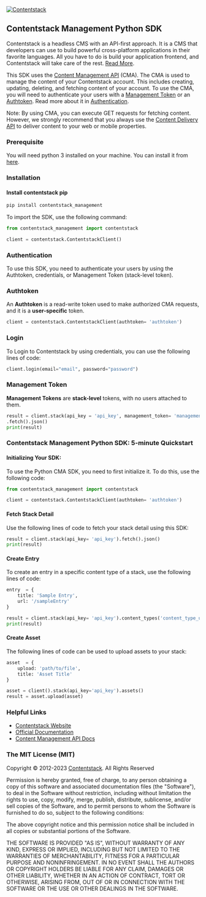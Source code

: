 [![Contentstack](https://www.contentstack.com/docs/static/images/contentstack.png)](https://www.contentstack.com/)

## Contentstack Management Python SDK

Contentstack is a headless CMS with an API-first approach. It is a CMS that developers can use to build powerful cross-platform applications in their favorite languages. All you have to do is build your application frontend, and Contentstack will take care of the rest. [Read More](https://www.contentstack.com/).

This SDK uses the [Content Management API](https://www.contentstack.com/docs/developers/apis/content-management-api/) (CMA). The CMA is used to manage the content of your Contentstack account. This includes creating, updating, deleting, and fetching content of your account. To use the CMA, you will need to authenticate your users with a [Management Token](https://www.contentstack.com/docs/developers/create-tokens/about-management-tokens) or an [Authtoken](https://www.contentstack.com/docs/developers/apis/content-management-api/#how-to-get-authtoken). Read more about it in [Authentication](https://www.contentstack.com/docs/developers/apis/content-management-api/#authentication).

Note: By using CMA, you can execute GET requests for fetching content. However, we strongly recommend that you always use the [Content Delivery API](https://www.contentstack.com/docs/developers/apis/content-delivery-api/) to deliver content to your web or mobile properties.

### Prerequisite

You will need python 3 installed on your machine. You can install it
from [here](https://www.python.org/ftp/python/3.7.4/python-3.7.4-macosx10.9.pkg).

### Installation
#### Install contentstack pip

```python
pip install contentstack_management
```
To import the SDK, use the following command:
```python
from contentstack_management import contentstack

client = contentstack.ContentstackClient()
```

### Authentication
To use this SDK, you need to authenticate your users by using the Authtoken, credentials, or Management Token (stack-level token).
### Authtoken
An **Authtoken** is a read-write token used to make authorized CMA requests, and it is a **user-specific** token.
```python
client = contentstack.ContentstackClient(authtoken= 'authtoken')
```
### Login
To Login to Contentstack by using credentials, you can use the following lines of code:
```python
client.login(email="email", password="password")

```

### Management Token
**Management Tokens** are **stack-level** tokens, with no users attached to them.
```python
result = client.stack(api_key = 'api_key', management_token= 'management_token' ).content_type('content_type_uid')
.fetch().json()
print(result)
```
### Contentstack Management Python SDK: 5-minute Quickstart
#### Initializing Your SDK:
To use the Python CMA SDK, you need to first initialize it. To do this, use the following code:
```python
from contentstack_management import contentstack

client = contentstack.ContentstackClient(authtoken= 'authtoken')
```
#### Fetch Stack Detail
Use the following lines of code to fetch your stack detail using this SDK:
```python
result = client.stack(api_key= 'api_key').fetch().json()
print(result)
```

#### Create Entry
To create an entry in a specific content type of a stack, use the following lines of code:
```python
entry  = {
	title: 'Sample Entry',
	url: '/sampleEntry'
}

result = client.stack(api_key= 'api_key').content_types('content_type_uid').entry().create(entry).json()
print(result)
```

#### Create Asset
The following lines of code can be used to upload assets to your stack:
```python
asset  = {
	upload: 'path/to/file',
	title: 'Asset Title'
}

asset = client().stack(api_key='api_key').assets()
result = asset.upload(asset)
```

### Helpful Links

-   [Contentstack Website](https://www.contentstack.com/)
-   [Official Documentation](https://contentstack.com/docs)
-   [Content Management API Docs](https://www.contentstack.com/docs/developers/apis/content-management-api)

### The MIT License (MIT)
Copyright © 2012-2023  [Contentstack](https://www.contentstack.com/). All Rights Reserved

Permission is hereby granted, free of charge, to any person obtaining a copy of this software and associated documentation files (the "Software"), to deal in the Software without restriction, including without limitation the rights to use, copy, modify, merge, publish, distribute, sublicense, and/or sell copies of the Software, and to permit persons to whom the Software is furnished to do so, subject to the following conditions:

The above copyright notice and this permission notice shall be included in all copies or substantial portions of the Software.

THE SOFTWARE IS PROVIDED "AS IS", WITHOUT WARRANTY OF ANY KIND, EXPRESS OR IMPLIED, INCLUDING BUT NOT LIMITED TO THE WARRANTIES OF MERCHANTABILITY, FITNESS FOR A PARTICULAR PURPOSE AND NONINFRINGEMENT. IN NO EVENT SHALL THE AUTHORS OR COPYRIGHT HOLDERS BE LIABLE FOR ANY CLAIM, DAMAGES OR OTHER LIABILITY, WHETHER IN AN ACTION OF CONTRACT, TORT OR OTHERWISE, ARISING FROM, OUT OF OR IN CONNECTION WITH THE SOFTWARE OR THE USE OR OTHER DEALINGS IN THE SOFTWARE.